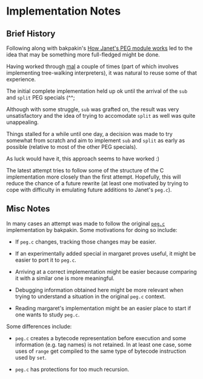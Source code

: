 # Implementation Notes

## Brief History

Following along with bakpakin's [How Janet's PEG module
works](https://bakpakin.com/writing/how-janets-peg-works.html) led to
the idea that may be something more full-fledged might be done.

Having worked through [mal](https://github.com/kanaka/mal) a couple of
times (part of which involves implementing tree-walking interpreters),
it was natural to reuse some of that experience.

The initial complete implementation held up ok until the arrival of
the `sub` and `split` PEG specials (^^;

Although with some struggle, `sub` was grafted on, the result was very
unsatisfactory and the idea of trying to accomodate `split` as well
was quite unappealing.

Things stalled for a while until one day, a decision was made to try
somewhat from scratch and aim to implement `sub` and `split` as early
as possible (relative to most of the other PEG specials).

As luck would have it, this approach seems to have worked :)

The latest attempt tries to follow some of the structure of the C
implementation more closely than the first attempt.  Hopefully, this
will reduce the chance of a future rewrite (at least one motivated by
trying to cope with difficulty in emulating future additions to
Janet's `peg.c`).

## Misc Notes

In many cases an attempt was made to follow the original
[`peg.c`](https://github.com/janet-lang/janet/blob/master/src/core/peg.c)
implementation by bakpakin.  Some motivations for doing so include:

* If `peg.c` changes, tracking those changes may be easier.

* If an experimentally added special in margaret proves useful, it
  might be easier to port it to `peg.c`.

* Arriving at a correct implementation might be easier because
  comparing it with a similar one is more meaningful.

* Debugging information obtained here might be more relevant when
  trying to understand a situation in the original `peg.c` context.

* Reading margaret's implementation might be an easier place to start
  if one wants to study `peg.c`.

Some differences include:

* `peg.c` creates a bytecode representation before execution and some
  information (e.g. tag names) is not retained.  In at least one case,
  some uses of `range` get compiled to the same type of bytecode
  instruction used by `set`.

* `peg.c` has protections for too much recursion.
